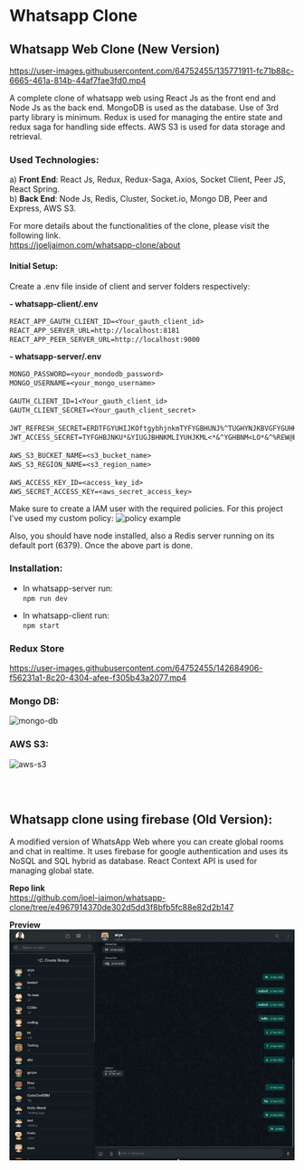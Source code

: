 # Whatsapp Clone

## Whatsapp Web Clone (New Version)


https://user-images.githubusercontent.com/64752455/135771911-fc71b88c-6665-461a-814b-44af7fae3fd0.mp4

A complete clone of whatsapp web using React Js as the front end and Node Js as the back end. MongoDB is used as the database. Use of 3rd party library is minimum. Redux is used for managing the entire state and redux saga for handling side effects. AWS S3 is used for data storage and retrieval.

### **Used Technologies:**<br/>
a) **Front End**: React Js, Redux, Redux-Saga, Axios, Socket Client, Peer JS, React Spring.<br/>
b) **Back End**: Node Js, Redis, Cluster, Socket.io, Mongo DB, Peer and Express, AWS S3.

For more details about the functionalities of the clone, please visit the following link.<br />
https://joeljaimon.com/whatsapp-clone/about


#### Initial Setup:

Create a .env file inside of client and server folders respectively:

**- whatsapp-client/.env**
```
REACT_APP_GAUTH_CLIENT_ID=<Your_gauth_client_id>
REACT_APP_SERVER_URL=http://localhost:8181
REACT_APP_PEER_SERVER_URL=http://localhost:9000
```

**- whatsapp-server/.env**
```
MONGO_PASSWORD=<your_mondodb_password>
MONGO_USERNAME=<your_mongo_username>

GAUTH_CLIENT_ID=1<Your_gauth_client_id>
GAUTH_CLIENT_SECRET=<Your_gauth_client_secret>

JWT_REFRESH_SECRET=ERDTFGYUHIJKOftgybhjnkmTYFYGBHUNJ%^TUGHYNJKBVGFYGUHKJHVHFCV~BJHk
JWT_ACCESS_SECRET=TYFGHBJNKU*&YIUGJBHNKMLIYUHJKML<*&^YGHBNM<LO*&^%REW@ERFVBHJUYGVBN

AWS_S3_BUCKET_NAME=<s3_bucket_name>
AWS_S3_REGION_NAME=<s3_region_name>

AWS_ACCESS_KEY_ID=<access_key_id>
AWS_SECRET_ACCESS_KEY=<aws_secret_access_key>

```

Make sure to create a IAM user with the required policies. For this project I've used my custom policy:
![policy example](https://user-images.githubusercontent.com/64752455/142682383-2371f184-0679-4574-9dce-89907541e37f.PNG)

Also, you should have node installed, also a Redis server running on its default port (6379).
Once the above part is done.

### Installation:

- In whatsapp-server run:<br>
`npm run dev`

- In whatsapp-client run:<br>
`npm start`

### Redux Store
https://user-images.githubusercontent.com/64752455/142684906-f56231a1-8c20-4304-afee-f305b43a2077.mp4

### Mongo DB:
![mongo-db](https://user-images.githubusercontent.com/64752455/142684716-194b2ba5-1a3f-4ee7-a987-f594e00b2ea1.PNG)

### AWS S3:
![aws-s3](https://user-images.githubusercontent.com/64752455/142684407-1d79162e-b73b-41ab-a36d-ac408200f712.PNG)

<br>
<br>

## Whatsapp clone using firebase (Old Version):

A modified version of WhatsApp Web where you can create global rooms and chat in realtime. It uses firebase for google authentication and uses its NoSQL and SQL hybrid as database. React Context API is used for managing global state.

**Repo link**<br />
https://github.com/joel-jaimon/whatsapp-clone/tree/e4967914370de302d5dd3f8bfb5fc88e82d2b147

**Preview**<br />
![enter image description here](https://raw.githubusercontent.com/joel-jaimon/whatsapp-clone/e4967914370de302d5dd3f8bfb5fc88e82d2b147/Demo.gif)
